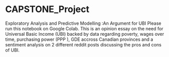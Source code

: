 # CAPSTONE_Project
Exploratory Analysis and Predictive Modelling :An Argument for UBI 
Please run this notebook on Google Colab. 
This is an opinion essay on the need for Universal Basic Income (UBI) backed by data regarding poverty, wages over time,  purchasing power (PPP ), GDE accross Canadian provinces and a sentiment analysis on 2 different reddit posts discussing the pros and cons of UBI.
